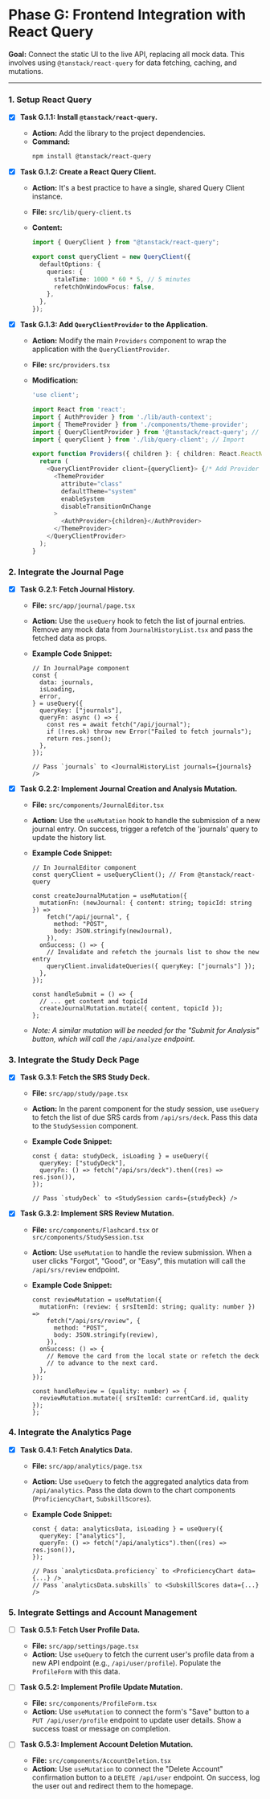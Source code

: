 # Phase G: Frontend Integration with React Query

**Goal:** Connect the static UI to the live API, replacing all mock data. This involves using `@tanstack/react-query` for data fetching, caching, and mutations.

---

### 1. Setup React Query

- [x] **Task G.1.1: Install `@tanstack/react-query`.**

  - **Action:** Add the library to the project dependencies.
  - **Command:**
    ```bash
    npm install @tanstack/react-query
    ```

- [x] **Task G.1.2: Create a React Query Client.**

  - **Action:** It's a best practice to have a single, shared Query Client instance.
  - **File:** `src/lib/query-client.ts`
  - **Content:**

    ```typescript
    import { QueryClient } from "@tanstack/react-query";

    export const queryClient = new QueryClient({
      defaultOptions: {
        queries: {
          staleTime: 1000 * 60 * 5, // 5 minutes
          refetchOnWindowFocus: false,
        },
      },
    });
    ```

- [x] **Task G.1.3: Add `QueryClientProvider` to the Application.**

  - **Action:** Modify the main `Providers` component to wrap the application with the `QueryClientProvider`.
  - **File:** `src/providers.tsx`
  - **Modification:**

    ```typescript
    'use client';

    import React from 'react';
    import { AuthProvider } from './lib/auth-context';
    import { ThemeProvider } from './components/theme-provider';
    import { QueryClientProvider } from '@tanstack/react-query'; // Import
    import { queryClient } from './lib/query-client'; // Import

    export function Providers({ children }: { children: React.ReactNode }) {
      return (
        <QueryClientProvider client={queryClient}> {/* Add Provider */}
          <ThemeProvider
            attribute="class"
            defaultTheme="system"
            enableSystem
            disableTransitionOnChange
          >
            <AuthProvider>{children}</AuthProvider>
          </ThemeProvider>
        </QueryClientProvider>
      );
    }
    ```

### 2. Integrate the Journal Page

- [x] **Task G.2.1: Fetch Journal History.**

  - **File:** `src/app/journal/page.tsx`
  - **Action:** Use the `useQuery` hook to fetch the list of journal entries. Remove any mock data from `JournalHistoryList.tsx` and pass the fetched data as props.
  - **Example Code Snippet:**

    ```tsx
    // In JournalPage component
    const {
      data: journals,
      isLoading,
      error,
    } = useQuery({
      queryKey: ["journals"],
      queryFn: async () => {
        const res = await fetch("/api/journal");
        if (!res.ok) throw new Error("Failed to fetch journals");
        return res.json();
      },
    });

    // Pass `journals` to <JournalHistoryList journals={journals} />
    ```

- [x] **Task G.2.2: Implement Journal Creation and Analysis Mutation.**

  - **File:** `src/components/JournalEditor.tsx`
  - **Action:** Use the `useMutation` hook to handle the submission of a new journal entry. On success, trigger a refetch of the 'journals' query to update the history list.
  - **Example Code Snippet:**

    ```tsx
    // In JournalEditor component
    const queryClient = useQueryClient(); // From @tanstack/react-query

    const createJournalMutation = useMutation({
      mutationFn: (newJournal: { content: string; topicId: string }) =>
        fetch("/api/journal", {
          method: "POST",
          body: JSON.stringify(newJournal),
        }),
      onSuccess: () => {
        // Invalidate and refetch the journals list to show the new entry
        queryClient.invalidateQueries({ queryKey: ["journals"] });
      },
    });

    const handleSubmit = () => {
      // ... get content and topicId
      createJournalMutation.mutate({ content, topicId });
    };
    ```

  - _Note: A similar mutation will be needed for the "Submit for Analysis" button, which will call the `/api/analyze` endpoint._

### 3. Integrate the Study Deck Page

- [x] **Task G.3.1: Fetch the SRS Study Deck.**

  - **File:** `src/app/study/page.tsx`
  - **Action:** In the parent component for the study session, use `useQuery` to fetch the list of due SRS cards from `/api/srs/deck`. Pass this data to the `StudySession` component.
  - **Example Code Snippet:**

    ```tsx
    const { data: studyDeck, isLoading } = useQuery({
      queryKey: ["studyDeck"],
      queryFn: () => fetch("/api/srs/deck").then((res) => res.json()),
    });

    // Pass `studyDeck` to <StudySession cards={studyDeck} />
    ```

- [x] **Task G.3.2: Implement SRS Review Mutation.**

  - **File:** `src/components/Flashcard.tsx` or `src/components/StudySession.tsx`
  - **Action:** Use `useMutation` to handle the review submission. When a user clicks "Forgot", "Good", or "Easy", this mutation will call the `/api/srs/review` endpoint.
  - **Example Code Snippet:**

    ```tsx
    const reviewMutation = useMutation({
      mutationFn: (review: { srsItemId: string; quality: number }) =>
        fetch("/api/srs/review", {
          method: "POST",
          body: JSON.stringify(review),
        }),
      onSuccess: () => {
        // Remove the card from the local state or refetch the deck
        // to advance to the next card.
      },
    });

    const handleReview = (quality: number) => {
      reviewMutation.mutate({ srsItemId: currentCard.id, quality });
    };
    ```

### 4. Integrate the Analytics Page

- [x] **Task G.4.1: Fetch Analytics Data.**

  - **File:** `src/app/analytics/page.tsx`
  - **Action:** Use `useQuery` to fetch the aggregated analytics data from `/api/analytics`. Pass the data down to the chart components (`ProficiencyChart`, `SubskillScores`).
  - **Example Code Snippet:**

    ```tsx
    const { data: analyticsData, isLoading } = useQuery({
      queryKey: ["analytics"],
      queryFn: () => fetch("/api/analytics").then((res) => res.json()),
    });

    // Pass `analyticsData.proficiency` to <ProficiencyChart data={...} />
    // Pass `analyticsData.subskills` to <SubskillScores data={...} />
    ```

### 5. Integrate Settings and Account Management

- [ ] **Task G.5.1: Fetch User Profile Data.**

  - **File:** `src/app/settings/page.tsx`
  - **Action:** Use `useQuery` to fetch the current user's profile data from a new API endpoint (e.g., `/api/user/profile`). Populate the `ProfileForm` with this data.

- [ ] **Task G.5.2: Implement Profile Update Mutation.**

  - **File:** `src/components/ProfileForm.tsx`
  - **Action:** Use `useMutation` to connect the form's "Save" button to a `PUT /api/user/profile` endpoint to update user details. Show a success toast or message on completion.

- [ ] **Task G.5.3: Implement Account Deletion Mutation.**
  - **File:** `src/components/AccountDeletion.tsx`
  - **Action:** Use `useMutation` to connect the "Delete Account" confirmation button to a `DELETE /api/user` endpoint. On success, log the user out and redirect them to the homepage.
